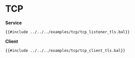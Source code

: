 # TCP

**Service**

```ballerina
{{#include ../../../examples/tcp/tcp_listener_tls.bal}}
```

**Client**

```ballerina
{{#include ../../../examples/tcp/tcp_client_tls.bal}}
```
